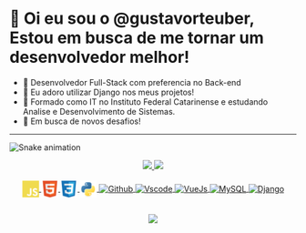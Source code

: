 # 👋 Oi eu sou o @gustavorteuber, Estou em busca de me tornar um desenvolvedor melhor!
- 🤖 Desenvolvedor Full-Stack com preferencia no Back-end
- 🌙 Eu adoro utilizar Django nos meus projetos!
- 📗 Formado como IT no Instituto Federal Catarinense e estudando Analise e Desenvolvimento de Sistemas.
- 🙌 Em busca de novos desafios!


<hr/>

![Snake animation](https://github.com/gustavorteuber/gustavorteuber/blob/output/github-contribution-grid-snake.svg)

<div align="center">
  <a href="https://github.com/gustavorteuber">
  <img height="180em" src="https://github-readme-stats.vercel.app/api?username=gustavorteuber&show_icons=true&theme=jolly&include_all_commits=true&count_private=true"/>
  <img height="180em" src="https://github-readme-stats.vercel.app/api/top-langs/?username=gustavorteuber&layout=compact&langs_count=7&theme=jolly"/>
</div>

<div style="display: inline_block" align="center"><br>
  <img align="center" alt="Rafa-Js" height="30" width="30" src="https://raw.githubusercontent.com/devicons/devicon/master/icons/javascript/javascript-plain.svg">
          
  <img align="center" alt="bru-HTML" height="30" width="30" src="https://raw.githubusercontent.com/devicons/devicon/master/icons/html5/html5-original.svg">
  <img align="center" alt="bru-CSS" height="30" width="30" src="https://raw.githubusercontent.com/devicons/devicon/master/icons/css3/css3-original.svg">
  <img align="center" alt="bru-Python" height="30" width="30" src="https://raw.githubusercontent.com/devicons/devicon/master/icons/python/python-original.svg">
    <img align="center" alt="Github" height="30" width="40" src="https://cdn.jsdelivr.net/gh/devicons/devicon/icons/github/github-original.svg" />
  <img align="center" alt="Vscode" height="30" width="40" src="https://cdn.jsdelivr.net/gh/devicons/devicon/icons/vscode/vscode-original.svg" />
  <img align="center" alt="VueJs" height="30" width="40" src="https://icongr.am/devicon/vuejs-original.svg?size=128&color=currentColor" />
  <img align="center" alt="MySQL" height="30" width="40" src="https://icongr.am/devicon/mysql-original.svg?size=128&color=currentColor" />
  <img align="center" alt="Django" height="30" width="40" src="https://icongr.am/devicon/django-original.svg?size=128&color=currentColor" />
  
  
</div>

##

<div align="center"> 
  
 <a href="https://instagram.com/gustavorteuber/" target="_blank"><img src="https://img.shields.io/badge/-Instagram-%23E4405F?style=for-the-badge&logo=instagram&logoColor=white" target="_blank"></a>
 
 
</div>
   
